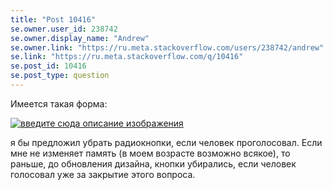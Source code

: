 ```yaml
---
title: "Post 10416"
se.owner.user_id: 238742
se.owner.display_name: "Andrew"
se.owner.link: "https://ru.meta.stackoverflow.com/users/238742/andrew"
se.link: "https://ru.meta.stackoverflow.com/q/10416"
se.post_id: 10416
se.post_type: question
---
```

<p>Имеется такая форма:</p>

<p><a href="https://i.stack.imgur.com/pGma2.jpg" rel="nofollow noreferrer"><img src="https://i.stack.imgur.com/pGma2.jpg" alt="введите сюда описание изображения"></a></p>

<p>я бы предложил убрать радиокнопки, если человек проголосовал. Если мне не изменяет память (в моем возрасте возможно всякое), то раньше, до обновления дизайна, кнопки убирались, если человек голосовал уже за закрытие этого вопроса.</p>
